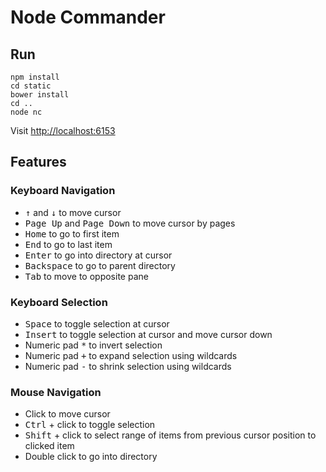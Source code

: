 # Node Commander

## Run

```
npm install
cd static
bower install
cd ..
node nc
```

Visit [http://localhost:6153](http://localhost:6153)

## Features

### Keyboard Navigation

* <kbd>&uarr;</kbd> and <kbd>&darr;</kbd> to move cursor
* <kbd>Page Up</kbd> and <kbd>Page Down</kbd> to move cursor by pages
* <kbd>Home</kbd> to go to first item
* <kbd>End</kbd> to go to last item
* <kbd>Enter</kbd> to go into directory at cursor
* <kbd>Backspace</kbd> to go to parent directory
* <kbd>Tab</kbd> to move to opposite pane

### Keyboard Selection

* <kbd>Space</kbd> to toggle selection at cursor
* <kbd>Insert</kbd> to toggle selection at cursor and move cursor down
* Numeric pad <kbd>*</kbd> to invert selection
* Numeric pad <kbd>+</kbd> to expand selection using wildcards
* Numeric pad <kbd>-</kbd> to shrink selection using wildcards

### Mouse Navigation

* Click to move cursor
* <kbd>Ctrl</kbd> + click to toggle selection
* <kbd>Shift</kbd> + click to select range of items from previous cursor position to clicked item
* Double click to go into directory
